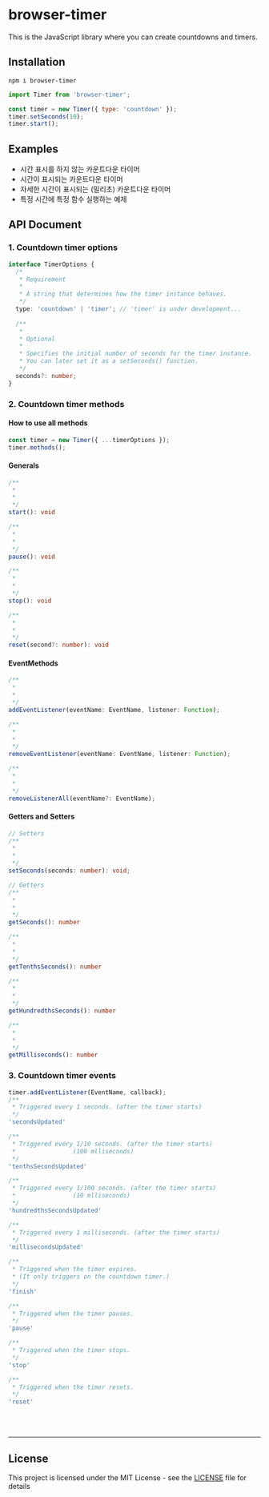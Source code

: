 # browser-timer

This is the JavaScript library where you can create countdowns and timers.

## Installation
``` shell
npm i browser-timer
```
```javascript
import Timer from 'browser-timer';

const timer = new Timer({ type: 'countdown' });
timer.setSeconds(10);
timer.start();
```

## Examples
* 시간 표시를 하지 않는 카운트다운 타이머
* 시간이 표시되는 카운트다운 타이머
* 자세한 시간이 표시되는 (밀리초) 카운트다운 타이머
* 특정 시간에 특정 함수 실행하는 예제

## API Document
### 1. Countdown timer options
```typescript
interface TimerOptions {
  /*
   * Requirement
   * 
   * A string that determines how the timer instance behaves.
   */
  type: 'countdown' | 'timer'; // 'timer' is under development...
  
  /**
   * 
   * Optional
   * 
   * Specifies the initial number of seconds for the timer instance.
   * You can later set it as a setSeconds() function.
   */
  seconds?: number;
}
```

### 2. Countdown timer methods

#### How to use all methods
```typescript
const timer = new Timer({ ...timerOptions });
timer.methods();
```

#### Generals

```typescript
/**
 * 
 * 
 */
start(): void
```

```typescript
/**
 * 
 * 
 */
pause(): void
```

```typescript
/**
 * 
 * 
 */
stop(): void
```

```typescript
/**
 * 
 * 
 */
reset(second?: number): void
```

#### EventMethods

```typescript
/**
 * 
 * 
 */
addEventListener(eventName: EventName, listener: Function);

/**
 * 
 * 
 */
removeEventListener(eventName: EventName, listener: Function);

/**
 * 
 * 
 */
removeListenerAll(eventName?: EventName);
```

#### Getters and Setters

```typescript
// Setters
/**
 * 
 * 
 */
setSeconds(seconds: number): void;

// Getters
/**
 * 
 * 
 */
getSeconds(): number

/**
 * 
 * 
 */
getTenthsSeconds(): number

/**
 * 
 * 
 */
getHundredthsSeconds(): number

/**
 * 
 * 
 */
getMilliseconds(): number
```


### 3. Countdown timer events
```typescript
timer.addEventListener(EventName, callback);
/**
 * Triggered every 1 seconds. (after the timer starts)
 */ 
'secondsUpdated'

/**
 * Triggered every 1/10 seconds. (after the timer starts)
 *                (100 mlliseconds)
 */
'tenthsSecondsUpdated'

/**
 * Triggered every 1/100 seconds. (after the timer starts)
 *                (10 mlliseconds)
 */
'hundredthsSecondsUpdated'

/**
 * Triggered every 1 milliseconds. (after the timer starts)
 */
'millisecondsUpdated'

/**
 * Triggered when the timer expires.
 * (It only triggers on the countdown timer.)
 */
'finish'

/**
 * Triggered when the timer pauses.
 */
'pause'

/**
 * Triggered when the timer stops.
 */
'stop'

/**
 * Triggered when the timer resets.
 */
'reset'
```

<br/>
<br/>

---
## License
This project is licensed under the MIT License - see the [LICENSE](https://github.com/duchangkim/browser-timer/blob/main/LICENSE) file for details